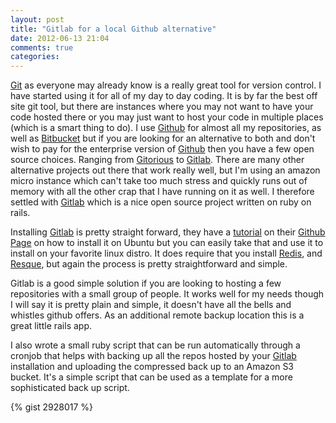 ```yaml
---
layout: post
title: "Gitlab for a local Github alternative"
date: 2012-06-13 21:04
comments: true
categories: 
---
```

[Git](http://git-scm.com/) as everyone may already know is a really great tool for version control. I have started using it for all of my day to day coding. It is by far the best off site git tool, but there are instances where you may not want to have your code hosted there or you may just want to host your code in multiple places (which is a smart thing to do). I use [Github](https://github.com/) for almost all my repositories, as well as [Bitbucket](https://bitbucket.org/) but if you are looking for an alternative to both and don't wish to pay for the enterprise version of [Github](https://github.com/) then you have a few open source choices. Ranging from [Gitorious](http://gitorious.org/) to [Gitlab](http://gitlabhq.com/). There are many other alternative projects out there that work really well, but I'm using an amazon micro instance which can't take too much stress and quickly runs out of memory with all the other crap that I have running on it as well. I therefore settled with [Gitlab](http://gitlabhq.com/) which is a nice open source project written on ruby on rails.

Installing [Gitlab](http://gitlabhq.com/) is pretty straight forward, they have a [tutorial](https://github.com/gitlabhq/gitlabhq/blob/stable/doc/installation.md) on their [Github Page](https://github.com/gitlabhq/gitlabhq) on how to install it on Ubuntu but you can easily take that and use it to install on your favorite linux distro. It does require that you install [Redis](http://redis.io/), and [Resque](https://github.com/blog/542-introducing-resque), but again the process is pretty straightforward and simple.

Gitlab is a good simple solution if you are looking to hosting a few repositories with a small group of people. It works well for my needs though I will say it is pretty plain and simple, it doesn't have all the bells and whistles github offers. As an additional remote backup location this is a great little rails app.

I also wrote a small ruby script that can be run automatically through a cronjob that helps with backing up all the repos hosted by your [Gitlab](http://gitlabhq.com/) installation and uploading the compressed back up to an Amazon S3 bucket. It's a simple script that can be used as a template for a more sophisticated back up script.

{% gist 2928017 %}